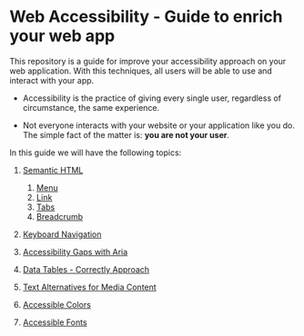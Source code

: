 # Web Accessibility - Guide to enrich your web app

This repository is a guide for improve your accessibility approach on your web application. 
With this techniques, all users will be able to use and interact with your app.

 - Accessibility is the practice of giving every single user, regardless of circumstance, the same experience.

 - Not everyone interacts with your website or your application like you do. The simple fact of the matter is: <b>you are not your user</b>.

 In this guide we will have the following topics:




 1. [Semantic HTML](https://github.com/fmaranflorentino/web-accessibility/blob/master/semantic-html/semantic-html.md)
    1. [Menu](https://github.com/fmaranflorentino/web-accessibility/blob/master/semantic-html/menu.md)
    2. [Link](https://github.com/fmaranflorentino/web-accessibility/blob/master/semantic-html/link.md)
    3. [Tabs](https://github.com/fmaranflorentino/web-accessibility/blob/master/semantic-html/tabs.md)
    4. [Breadcrumb](https://github.com/fmaranflorentino/web-accessibility/blob/master/semantic-html/breadcrumb.md)

 2. [Keyboard Navigation](https://google.com)

 3. [Accessibility Gaps with Aria](https://google.com)
  <!-- - [Accesible menu component]() -->

 4. [Data Tables - Correctly Approach](https://google.com)

 5. [Text Alternatives for Media Content](https://google.com)

 6. [Accessible Colors](https://google.com)

 7. [Accessible Fonts](https://google.com)